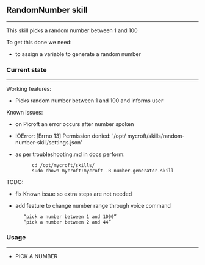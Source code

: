 ## RandomNumber skill
---

This skill picks a random number between 1 and 100

To get this done we need:

* to assign a variable to generate a random number

### Current state 
---

Working features:

* Picks random number between 1 and 100 and informs user


Known issues:

* on Picroft an error occurs after number spoken
* IOError: [Errno 13] Permission denied: '/opt/     mycroft/skills/random-number-skill/settings.json'

* as per troubleshooting.md in docs perform:

            cd /opt/mycroft/skills/
            sudo chown mycroft:mycroft -R number-generator-skill
  
TODO:

* fix Known issue so extra steps are not needed

* add feature to change number range through voice command

         “pick a number between 1 and 1000”
         “pick a number between 2 and 44”
         
### Usage
---
- PICK A NUMBER
